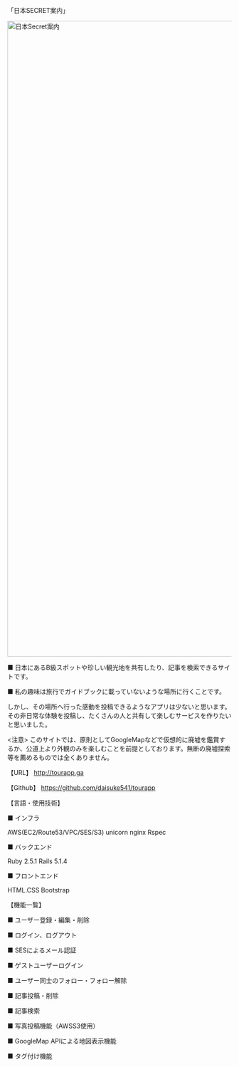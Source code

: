 「日本SECRET案内」


<img width="1428" alt="日本Secret案内" src="https://user-images.githubusercontent.com/54613916/88804206-8a3b9580-d1e8-11ea-94b4-77ad4889d561.png">


■ 日本にあるB級スポットや珍しい観光地を共有したり、記事を検索できるサイトです。

■ 私の趣味は旅行でガイドブックに載っていないような場所に行くことです。

しかし、その場所へ行った感動を投稿できるようなアプリは少ないと思います。
その非日常な体験を投稿し、たくさんの人と共有して楽しむサービスを作りたいと思いました。

<注意>
このサイトでは、原則としてGoogleMapなどで仮想的に廃墟を鑑賞するか、公道上より外観のみを楽しむことを前提としております。無断の廃墟探索等を薦めるものでは全くありません。


【URL】
http://tourapp.ga


【Github】
https://github.com/daisuke541/tourapp

【言語・使用技術】

■ インフラ

AWS(EC2/Route53/VPC/SES/S3)
unicorn
nginx
Rspec

■ バックエンド

Ruby 2.5.1
Rails 5.1.4

■ フロントエンド

HTML.CSS
Bootstrap



【機能一覧】

■ ユーザー登録・編集・削除

■ ログイン、ログアウト

■ SESによるメール認証

■ ゲストユーザーログイン

■ ユーザー同士のフォロー・フォロー解除

■ 記事投稿・削除

■ 記事検索

■ 写真投稿機能（AWSS3使用）

■ GoogleMap APIによる地図表示機能

■ タグ付け機能
